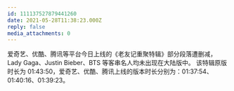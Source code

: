 ```yaml
---
id: 111137527879441260
date: 2021-05-28T11:38:23.000Z
reply: false
media_attachments: 0
---
```


爱奇艺、优酷、腾讯等平台今日上线的《老友记重聚特辑》部分段落遭删减，Lady Gaga、Justin Bieber、BTS 等客串名人均未出现在大陆版中。 该特辑原版时长为 01:43:50，爱奇艺、优酷、腾讯上线的版本时长分别为：01:37:54、01:40:16、01:39:23。

